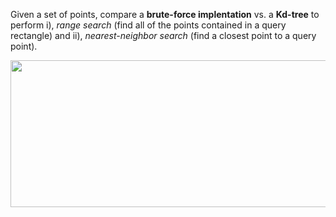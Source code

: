 Given a set of points, compare a **brute-force implentation** vs. a **Kd-tree** to perform i), *range search* (find all of the points contained in a query rectangle) and ii), *nearest-neighbor search* (find a closest point to a query point).

<img src="http://coursera.cs.princeton.edu/algs4/assignments/kdtree-ops.png" width="652" height="235">
